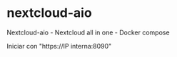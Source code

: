 # nextcloud-aio
Nextcloud-aio - Nextcloud all in one - Docker compose

Iniciar con "https://IP interna:8090"




